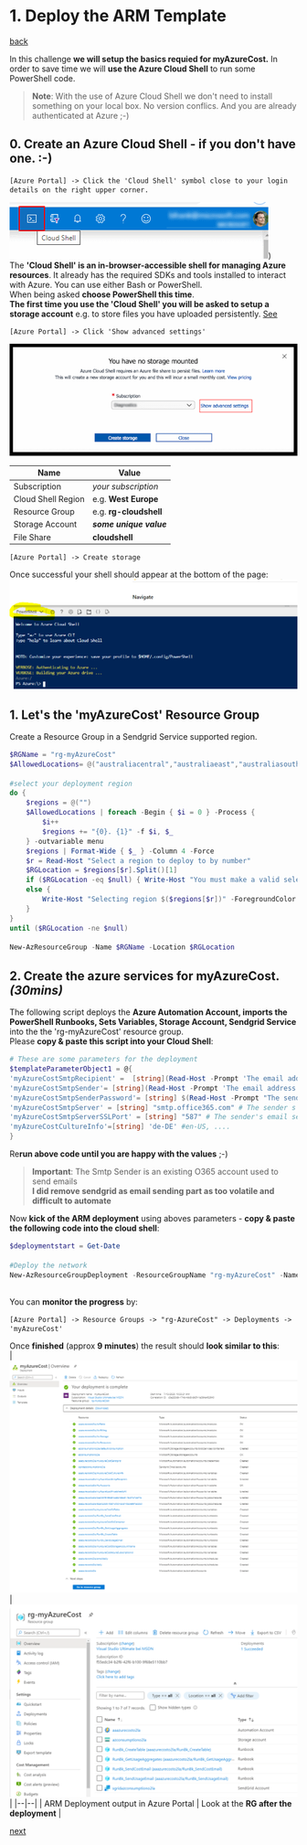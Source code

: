 # 1. Deploy the ARM Template

[back](../../README.md)

In this challenge **we will setup the basics requied for myAzureCost.** In order to save time we will **use the Azure Cloud Shell** to run some PowerShell code.  
> **Note**: With the use of Azure Cloud Shell we don't need to install something on your local box. No version conflics. And you are already authenticated at Azure ;-)

## 0. Create an Azure Cloud Shell - if you don't have one. :-)
```
[Azure Portal] -> Click the 'Cloud Shell' symbol close to your login details on the right upper corner.
```  
![Cloud Shell](CloudShell.png))  
The **'Cloud Shell' is an in-browser-accessible shell for managing Azure resources**. It already has the required SDKs and tools installed to interact with Azure. You can use either Bash or PowerShell.  
When being asked **choose PowerShell this time**.  
**The first time you use the 'Cloud Shell' you will be asked to setup a storage account** e.g. to store files you have uploaded persistently. [See](https://docs.microsoft.com/en-us/azure/cloud-shell/persisting-shell-storage)  

```
[Azure Portal] -> Click 'Show advanced settings'
```  
![Cloud Shell Storage Account Setup](CloudShell1.png)  

| Name | Value |
|---|---|
| Subscription  |  _your subscription_ |
| Cloud Shell Region  |  e.g. **West Europe** |   
| Resource Group  |  e.g. **rg-cloudshell** |   
| Storage Account  |  **_some unique value_** |   
| File Share  |  **cloudshell**|   

```
[Azure Portal] -> Create storage
```  
Once successful your shell should appear at the bottom of the page:  
![Cloud Shell in the Azure portal](CloudShell2.png)

## 1. Let's the 'myAzureCost' Resource Group
Create a Resource Group in a Sendgrid Service supported region.  
```PowerShell
$RGName = "rg-myAzureCost"
$AllowedLocations= @("australiacentral","australiaeast","australiasoutheast","brazilsouth","canadacentral","centralindia","centralus","eastasia","eastus","eastus2","francecentral","japaneast","koreacentral","northcentralus","northeurope","southafricanorth","southcentralus","southeastasia","uksouth","westcentralus","westeurope","westus","westus2")

#select your deployment region
do {
    $regions = @("")
    $AllowedLocations | foreach -Begin { $i = 0 } -Process {
        $i++
        $regions += "{0}. {1}" -f $i, $_
    } -outvariable menu
    $regions | Format-Wide { $_ } -Column 4 -Force
    $r = Read-Host "Select a region to deploy to by number"
    $RGLocation = $regions[$r].Split()[1]
    if ($RGLocation -eq $null) { Write-Host "You must make a valid selection" -ForegroundColor Red }
    else {
        Write-Host "Selecting region $($regions[$r])" -ForegroundColor Green
    }
}
until ($RGLocation -ne $null)

New-AzResourceGroup -Name $RGName -Location $RGLocation

```  

## 2. Create the azure services for myAzureCost. _(30mins)_
The following script deploys the **Azure Automation Account, imports the PowerShell Runbooks, Sets Variables, Storage Account, Sendgrid Service** into the the 'rg-myAzureCost' resource group.  
Please **copy & paste this script into your Cloud Shell**:  


```PowerShell
# These are some parameters for the deployment
$templateParameterObject1 = @{
'myAzureCostSmtpRecipient' =  [string](Read-Host -Prompt 'The email address of the recipient')  # The email recipient
'myAzureCostSmtpSender'= [string](Read-Host -Prompt 'The email address of the sender')
'myAzureCostSmtpSenderPassword'= [string] $(Read-Host -Prompt "The sender's email password" -AsSecureString)
'myAzureCostSmtpServer' = [string] "smtp.office365.com" # The sender s email server
'myAzureCostSmtpServerSSLPort' = [string] "587" # The sender's email server SSL Port
'myAzureCostCultureInfo'=[string] 'de-DE' #en-US, ....
}  

```
Re**run above code until you are happy with the values** ;-) 
> **Important**: The Smtp Sender is an existing O365 account used to send emails  
> **I did remove sendgrid as email sending part as too volatile and difficult to automate**  

Now **kick of the ARM deployment** using aboves parameters - **copy & paste the following code into the cloud shell**:  
  
```PowerShell
$deploymentstart = Get-Date

#Deploy the network
New-AzResourceGroupDeployment -ResourceGroupName "rg-myAzureCost" -Name 'myAzureCost' -Mode Incremental -TemplateUri 'https://raw.githubusercontent.com/bfrankMS/myAzureCost/master/SetupArtefacts/ARM_DailyConsumptionMailer.json' -TemplateParameterObject $templateParameterObject1
  
```  
  
You can **monitor the progress** by:  
```
[Azure Portal] -> Resource Groups -> "rg-AzureCost" -> Deployments -> 'myAzureCost'
```  
Once **finished** (approx **9 minutes**) the result should **look similar to this**:  
| ![finished myAzureCost deployment](myAzureCostDeployment.PNG) |  ![RG after deployment](RGAfterDeployment.PNG) |
|--|--|
| ARM Deployment output in Azure Portal | Look at the **RG after the deployment** |

[next](../CreateAzureRunAsAccount/README.md)